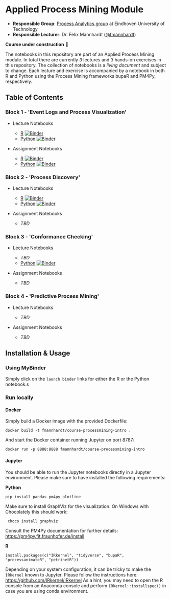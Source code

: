 # Applied Process Mining Module

* **Responsible Group**: [Process Analytics group](https://pa.win.tue.nl/) at Eindhoven University of Technology
* **Responsible Lecturer**: Dr. Felix Mannhardt ([@fmannhardt](https://twitter.com/fmannhardt)) 

**Course under construction** 🚧

The notebooks in this repository are part of an Applied Process Mining module. In total there are currently *3* lectures and *3* hands-on exercises in this repository. The collection of notebooks is a *living document* and subject to change. Each lecture and exercise is accompanied by a notebook in both R and Python using the Process Mining frameworks bupaR and PM4Py, respectively.


## Table of Contents

### Block 1 - 'Event Logs and Process Visualization'

* Lecture Notebooks
    *  [R](r/lecture1-eventlogs.ipynb) [![Binder](https://mybinder.org/badge_logo.svg)](https://mybinder.org/v2/gh/fmannhardt/course-applied-processmining/HEAD?urlpath=lab%2Ftree%2Fr%2Flecture1-eventlogs.ipynb)
    *  [Python](python/lecture1-eventlogs.ipynb) [![Binder](https://mybinder.org/badge_logo.svg)](https://mybinder.org/v2/gh/fmannhardt/course-applied-processmining/HEAD?urlpath=lab%2Ftree%2Fpython%2Flecture1-eventlogs.ipynb)

* Assignment Notebooks
    *  [R](r/handson1-eventlogs.ipynb) [![Binder](https://mybinder.org/badge_logo.svg)](https://mybinder.org/v2/gh/fmannhardt/course-applied-processmining/HEAD?urlpath=lab%2Ftree%2Fr%2Fhandson1-eventlogs.ipynb)
    *  [Python](python/handson1-eventlogs.ipynb) [![Binder](https://mybinder.org/badge_logo.svg)](https://mybinder.org/v2/gh/fmannhardt/course-applied-processmining/HEAD?urlpath=lab%2Ftree%2Fpython%2Fhandson1-eventlogs.ipynb)

### Block 2 - 'Process Discovery'

* Lecture Notebooks
    *  [R](r/lecture2-discovery.ipynb) [![Binder](https://mybinder.org/badge_logo.svg)](https://mybinder.org/v2/gh/fmannhardt/course-applied-processmining/HEAD?urlpath=lab%2Ftree%2Fr%2Flecture2-discovery.ipynb)
    *  [Python](python/lecture2-discovery.ipynb) [![Binder](https://mybinder.org/badge_logo.svg)](https://mybinder.org/v2/gh/fmannhardt/course-applied-processmining/HEAD?urlpath=lab%2Ftree%2Fpython%2Flecture2-discovery.ipynb)

* Assignment Notebooks
    * *TBD*

### Block 3 - 'Conformance Checking'

* Lecture Notebooks
    *  *TBD*
    *  [Python](python/lecture3-conformance.ipynb) [![Binder](https://mybinder.org/badge_logo.svg)](https://mybinder.org/v2/gh/fmannhardt/course-applied-processmining/HEAD?urlpath=lab%2Ftree%2Fpython%2Flecture3-conformance.ipynb)

* Assignment Notebooks
    * *TBD*

### Block 4 - 'Predictive Process Mining'

* Lecture Notebooks
    *  *TBD*

* Assignment Notebooks
    * *TBD*

## Installation \& Usage

### Using MyBinder

Simply click on the `launch binder` links for either the R or the Python notebook.s

### Run locally

#### Docker

Simply build a Docker image with the provided Dockerfile:

```
docker build -t fmannhardt/course-processmining-intro .
```

And start the Docker container running Jupyter on port 8787:

```
docker run -p 8888:8888 fmannhardt/course-processmining-intro
```

#### Jupyter

You should be able to run the Jupyter notebooks directly in a Jupyter environment. Please make sure to have installed the following requirements:

**Python**

```
pip install pandas pm4py plotline
```

Make sure to install GraphViz for the visualization. On Windows with Chocolately this should work:
```
 choco install graphviz
```
Consult the PM4Py documentation for further details:
https://pm4py.fit.fraunhofer.de/install

**R**

```
install.packages(c("IRkernel", "tidyverse", "bupaR", "processanimateR", "petrinetR"))
```

Depending on your system configuration, it can be tricky to make the `IRkernel` known to Jupyter. Please follow the instructions here: https://github.com/IRkernel/IRkernel
As a hint, you may need to open the R console from an Anaconda console and perform `IRkernel::installspec()` in case you are using conda environment.
